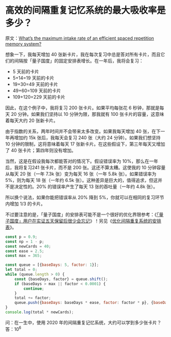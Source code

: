 # 高效的间隔重复记忆系统的最大吸收率是多少？

原文：[What’s the maximum intake rate of an efficient spaced repetition memory system?](https://notes.andymatuschak.org/z4J3EVtt8aQoZg8a5y48AmfYL4GauDjBSzw2s)

想象一下，我每天增加 40 张新卡片，我在每次复习中总是答对所有卡片，而且它们的间隔按「量子国度」的固定安排表增长。在一年后，我将会复习：

- 5 天前的卡片
- 5+14=19 天前的卡片
- 19+30=49 天前的卡片
- 49+60=109 天前的卡片
- 109+120=229 天前的卡片

因此，在这个例子中，我将复习 200 张卡片。如果平均每张花 6 秒钟，那就是每天 20 分钟。如果我们坚持以 10 分钟为限，那我就有 100 张卡片的容量，这意味着每天大约 20 张新卡片。

由于指数的关系，两年时间并不会带来太多改变。如果我每天增加 40 张，在下一年再增加约 15k 张后，我每天会复习 240 张（大约 24 分钟）。如果我们想坚持 10 分钟的限制，这将意味着每天 17 张新卡片。在这些假设下，第三年每天又增加了 40 张卡片；第四年则没有增加。

当然，这是在假设我每次都能答对的情况下。假设错误率为 10%，那么在一年后，我将复习241 张卡片，而不是 200 张。这还不算太糟。这使我的 10 分钟容量从每天 20 张（一年 7.3k 张）变为每天 16 张（一年 5.8k 张）。如果错误率为 5%，则为每天 18 张（一年约 6.5k 张）。这种差异是巨大的，值得追求，但这并不是决定性的。20% 的错误率产生了每天 13 张的吞吐量（一年约 4.8k 张）。

所以换个说法，如果你能把错误率从 20% 降到 5%，你就可以在相同的复习环节内增加 1/3 的卡片。

不过要注意的是，「量子国度」的安排表可能不是一个很好的优化界限参考：《[「量子国度」用户在实证五天保留后很少会忘记](https://notes.andymatuschak.org/zS5uKLsoTbkJSadTv2U3Z4G3uEBrFxTLy5E)》！另见《[优化间隔重复系统的安排表](https://notes.andymatuschak.org/z5N3g1Tc9jQMmRnExZxY23cUufNS1g6srNAbU)》。

```javascript
const p = 0.9;
const np = 1 - p;
const newCards = 40;
const ease = 2.5;
const max = 365;

const queue = [{baseDays: 5, factor: 1}];
let total = 0;
while (queue.length > 0) {
	const {baseDays, factor} = queue.shift();
	if (baseDays > max || factor < 0.0001) {
		continue;
	}
	total += factor;
	queue.push({baseDays: baseDays * ease, factor: factor * p}, {baseDays: Math.max(5, baseDays / ease), factor: factor * np});
}
console.log(total * newCards);
```

问：在一生中，使用 2020 年的间隔重复记忆系统，大约可以学到多少张卡片？
答：$10^6$


